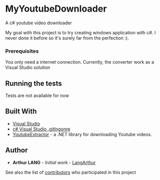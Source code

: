 # MyYoutubeDownloader
A c# youtube video downloader

My goal with this project is to try creating windows application with c#. I never done it before so it's surely far from the perfection :).

### Prerequisites

You only need a internet connection. Currently, the converter work as a Visual Studio solution

## Running the tests

Tests are not available for now

## Built With

* [Visual Studio](https://visualstudio.microsoft.com/vs/)
* [c# Visual Studio .gitIngonre](https://github.com/github/gitignore/blob/master/VisualStudio.gitignore)
* [YoutubeExtractor](https://github.com/flagbug/YoutubeExtractor) - a .NET library for downloading Youtube videos.

## Author

* **Arthur LANG** - *Initial work* - [LangArthur](https://github.com/LangArthur)

See also the list of [contributors](https://github.com/LangArthur/Image-Compressor/graphs/contributors) who participated in this project